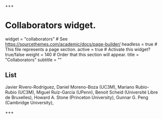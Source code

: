 +++
# Collaborators widget.
widget = "collaborators"  # See https://sourcethemes.com/academic/docs/page-builder/
headless = true  # This file represents a page section.
active = true  # Activate this widget? true/false
weight = 140  # Order that this section will appear.
title = "Collaborators"
subtitle = ""

## List
Javier Rivero-Rodríguez, Daniel Moreno-Boza (UC3M), Mariano Rubio-Rubio (UC3M), Miguel Ruiz-García (UPenn), Benoit Scheid (Université Libre de Bruxelles), Howard A. Stone (Princeton University), Gunnar G. Peng (Cambridge University),

+++
